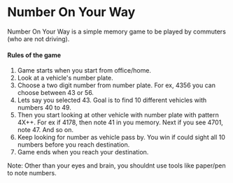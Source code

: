 # Number On Your Way
Number On Your Way is a simple memory game to be played by commuters (who are not driving). 

#### Rules of the game


1. Game starts when you start from office/home.
2. Look at a vehicle's number plate.
3. Choose a two digit number from number plate. For ex, 4356 you can choose between 43 or 56.
4. Lets say you selected 43. Goal is to find 10 different vehicles with numbers 40 to 49.
5. Then you start looking at other vehicle with number plate with pattern 4X++. For ex if 4178, then note 41 in you memory. Next if you see 4701, note 47. And so on.
6. Keep looking for number as vehicle pass by. You win if could sight all 10 numbers before you reach destination.
7. Game ends when you reach your destination.

Note: Other than your eyes and brain, you shouldnt use tools like paper/pen to note numbers.



